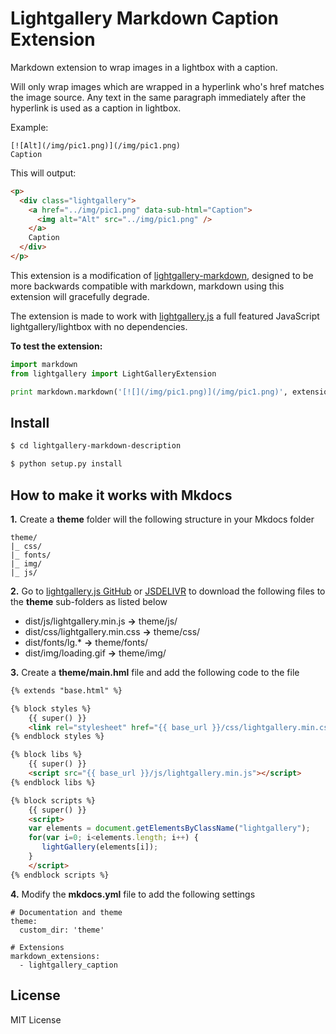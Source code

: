 # Lightgallery Markdown Caption Extension

Markdown extension to wrap images in a lightbox with a caption.

Will only wrap images which are wrapped in a hyperlink who's href matches the image source. Any text in the same paragraph immediately after the hyperlink is used as a caption in lightbox.

Example:

```
[![Alt](/img/pic1.png)](/img/pic1.png)
Caption
```

This will output:

```html
<p>
  <div class="lightgallery">
    <a href="../img/pic1.png" data-sub-html="Caption">
      <img alt="Alt" src="../img/pic1.png" />
    </a>
    Caption
  </div>
</p>
```

This extension is a modification of [lightgallery-markdown](https://github.com/g-provost/lightgallery-markdown), designed to be more backwards compatible with markdown, markdown using this extension will gracefully degrade.

The extension is made to work with [lightgallery.js](https://github.com/sachinchoolur/lightgallery.js) a full featured JavaScript lightgallery/lightbox with no dependencies.

**To test the extension:**

```python
import markdown
from lightgallery import LightGalleryExtension

print markdown.markdown('[![](/img/pic1.png)](/img/pic1.png)', extensions=[LightGalleryExtension()])
```


## Install

```bash
$ cd lightgallery-markdown-description

$ python setup.py install
```

## How to make it works with Mkdocs

**1.** Create a **theme** folder will the following structure in your Mkdocs folder

```
theme/
|_ css/
|_ fonts/
|_ img/
|_ js/
````

**2.** Go to [lightgallery.js GitHub](https://github.com/sachinchoolur/lightgallery.js) or [JSDELIVR](https://www.jsdelivr.com/package/npm/lightgallery.js) to download the following files to the **theme** sub-folders as listed below

- dist/js/lightgallery.min.js **->** theme/js/
- dist/css/lightgallery.min.css **->** theme/css/
- dist/fonts/lg.* **->** theme/fonts/
- dist/img/loading.gif **->** theme/img/

**3.** Create a **theme/main.hml** file and add the following code to the file

```html
{% extends "base.html" %}

{% block styles %}
    {{ super() }}
    <link rel="stylesheet" href="{{ base_url }}/css/lightgallery.min.css">
{% endblock styles %}

{% block libs %}
    {{ super() }}
    <script src="{{ base_url }}/js/lightgallery.min.js"></script>
{% endblock libs %}

{% block scripts %}
    {{ super() }}
    <script>
    var elements = document.getElementsByClassName("lightgallery");
    for(var i=0; i<elements.length; i++) {
       lightGallery(elements[i]);
    }
    </script>
{% endblock scripts %}
```

**4.** Modify the **mkdocs.yml** file to add the following settings

```
# Documentation and theme
theme:
  custom_dir: 'theme'
```


```
# Extensions
markdown_extensions:
  - lightgallery_caption
```

## License

MIT License
